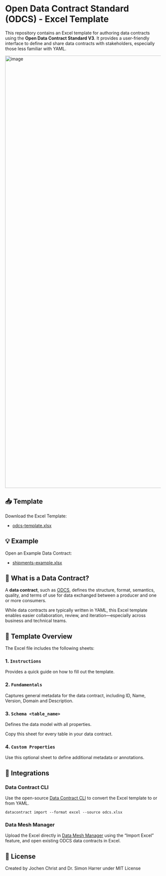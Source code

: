 # Open Data Contract Standard (ODCS) - Excel Template

This repository contains an Excel template for authoring data contracts using the **Open Data Contract Standard V3**. 
It provides a user-friendly interface to define and share data contracts with stakeholders, especially those less familiar with YAML.

<img width="1397" alt="image" src="https://github.com/user-attachments/assets/f9013cee-a9c8-4ba8-a111-0f4b2e9b6bf8" />


## 📥 Template

Download the Excel Template:
- [odcs-template.xlsx](https://github.com/datacontract/open-data-contract-standard-excel-template/raw/refs/heads/main/odcs-template.xlsx)

## 💡 Example

Open an Example Data Contract:

- [shipments-example.xlsx](https://github.com/datacontract/open-data-contract-standard-excel-template/raw/refs/heads/main/examples/shipments-odcs.xlsx)


## 🧾 What is a Data Contract?

A **data contract**, such as [ODCS](https://bitol-io.github.io/open-data-contract-standard/latest/), defines the structure, format, semantics, quality, and terms of use for data exchanged between a producer and one or more consumers.

While data contracts are typically written in YAML, this Excel template enables easier collaboration, review, and iteration—especially across business and technical teams.


## 📄 Template Overview

The Excel file includes the following sheets:

### 1. `Instructions`
Provides a quick guide on how to fill out the template.

### 2. `Fundamentals`
Captures general metadata for the data contract, including ID, Name, Version, Domain and Description.

### 3. `Schema <table_name>`
Defines the data model with all properties.

Copy this sheet for every table in your data contract.

### 4. `Custom Properties`

Use this optional sheet to define additional metadata or annotations.


## 🚀 Integrations

### Data Contract CLI
Use the open-source [Data Contract CLI](https://github.com/datacontract/datacontract-cli) to convert the Excel template to or from YAML.

```
datacontract import --format excel --source odcs.xlsx
```

### Data Mesh Manager

Upload the Excel directly in [Data Mesh Manager](https://datamesh-manager.com) using the “Import Excel” feature, and open existing ODCS data contracts in Excel.


## 📜 License

Created by Jochen Christ and Dr. Simon Harrer under MIT License
